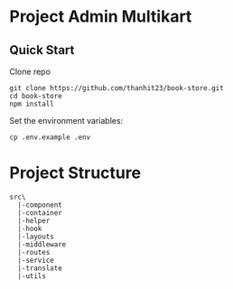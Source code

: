 # Project Admin Multikart

## Quick Start

Clone repo
```
git clone https://github.com/thanhit23/book-store.git
cd book-store
npm install
```

Set the environment variables:

```
cp .env.example .env
```

# Project Structure

```
src\
  |-component
  |-container
  |-helper
  |-hook
  |-layouts
  |-middleware
  |-routes
  |-service
  |-translate
  |-utils
```
